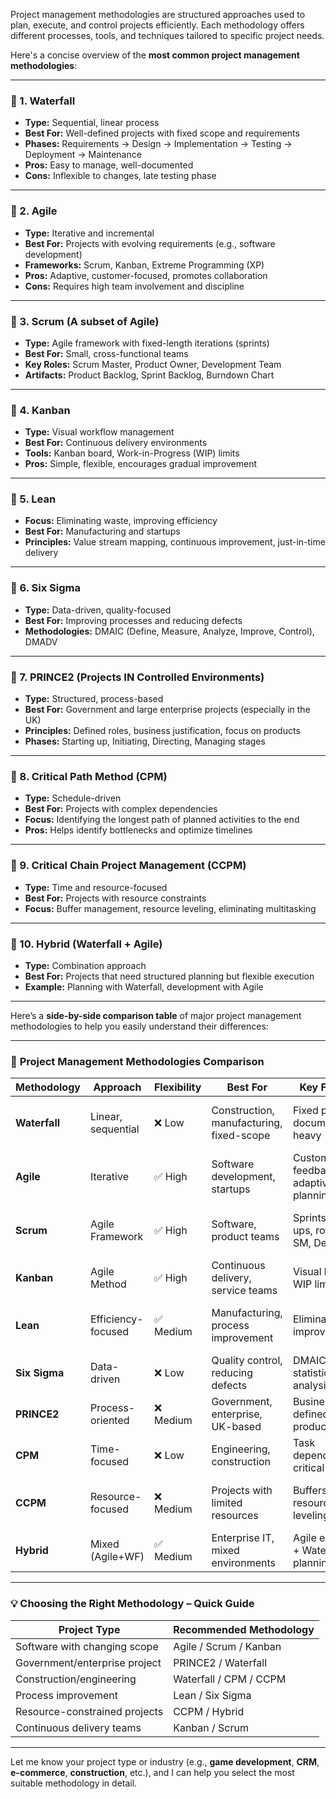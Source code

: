 Project management methodologies are structured approaches used to plan, execute, and control projects efficiently. Each methodology offers different processes, tools, and techniques tailored to specific project needs.

Here's a concise overview of the **most common project management methodologies**:

---

### 🔹 1. **Waterfall**

* **Type:** Sequential, linear process
* **Best For:** Well-defined projects with fixed scope and requirements
* **Phases:** Requirements → Design → Implementation → Testing → Deployment → Maintenance
* **Pros:** Easy to manage, well-documented
* **Cons:** Inflexible to changes, late testing phase

---

### 🔹 2. **Agile**

* **Type:** Iterative and incremental
* **Best For:** Projects with evolving requirements (e.g., software development)
* **Frameworks:** Scrum, Kanban, Extreme Programming (XP)
* **Pros:** Adaptive, customer-focused, promotes collaboration
* **Cons:** Requires high team involvement and discipline

---

### 🔹 3. **Scrum** (A subset of Agile)

* **Type:** Agile framework with fixed-length iterations (sprints)
* **Best For:** Small, cross-functional teams
* **Key Roles:** Scrum Master, Product Owner, Development Team
* **Artifacts:** Product Backlog, Sprint Backlog, Burndown Chart

---

### 🔹 4. **Kanban**

* **Type:** Visual workflow management
* **Best For:** Continuous delivery environments
* **Tools:** Kanban board, Work-in-Progress (WIP) limits
* **Pros:** Simple, flexible, encourages gradual improvement

---

### 🔹 5. **Lean**

* **Focus:** Eliminating waste, improving efficiency
* **Best For:** Manufacturing and startups
* **Principles:** Value stream mapping, continuous improvement, just-in-time delivery

---

### 🔹 6. **Six Sigma**

* **Type:** Data-driven, quality-focused
* **Best For:** Improving processes and reducing defects
* **Methodologies:** DMAIC (Define, Measure, Analyze, Improve, Control), DMADV

---

### 🔹 7. **PRINCE2 (Projects IN Controlled Environments)**

* **Type:** Structured, process-based
* **Best For:** Government and large enterprise projects (especially in the UK)
* **Principles:** Defined roles, business justification, focus on products
* **Phases:** Starting up, Initiating, Directing, Managing stages

---

### 🔹 8. **Critical Path Method (CPM)**

* **Type:** Schedule-driven
* **Best For:** Projects with complex dependencies
* **Focus:** Identifying the longest path of planned activities to the end
* **Pros:** Helps identify bottlenecks and optimize timelines

---

### 🔹 9. **Critical Chain Project Management (CCPM)**

* **Type:** Time and resource-focused
* **Best For:** Projects with resource constraints
* **Focus:** Buffer management, resource leveling, eliminating multitasking

---

### 🔹 10. **Hybrid (Waterfall + Agile)**

* **Type:** Combination approach
* **Best For:** Projects that need structured planning but flexible execution
* **Example:** Planning with Waterfall, development with Agile

---

Here’s a **side-by-side comparison table** of major project management methodologies to help you easily understand their differences:

---

### 🧾 **Project Management Methodologies Comparison**

| Methodology   | Approach           | Flexibility | Best For                                 | Key Features                                | Pros                               | Cons                                 |
| ------------- | ------------------ | ----------- | ---------------------------------------- | ------------------------------------------- | ---------------------------------- | ------------------------------------ |
| **Waterfall** | Linear, sequential | ❌ Low       | Construction, manufacturing, fixed-scope | Fixed phases, documentation-heavy           | Simple, structured, easy to manage | Poor adaptability to changes         |
| **Agile**     | Iterative          | ✅ High      | Software development, startups           | Customer feedback, adaptive planning        | Fast delivery, customer-focused    | Requires experienced teams           |
| **Scrum**     | Agile Framework    | ✅ High      | Software, product teams                  | Sprints, stand-ups, roles (PO, SM, Devs)    | Transparent, team empowerment      | Needs discipline and Scrum knowledge |
| **Kanban**    | Agile Method       | ✅ High      | Continuous delivery, service teams       | Visual board, WIP limits                    | Simple, easy to implement          | Harder to forecast timelines         |
| **Lean**      | Efficiency-focused | ✅ Medium    | Manufacturing, process improvement       | Eliminate waste, improve flow               | Cost-effective, customer value     | Not ideal for creative projects      |
| **Six Sigma** | Data-driven        | ❌ Low       | Quality control, reducing defects        | DMAIC, statistical analysis                 | High-quality results, defect-free  | Complex, certification needed        |
| **PRINCE2**   | Process-oriented   | ❌ Medium    | Government, enterprise, UK-based         | Business case, defined roles, product focus | Scalable, clear structure          | Bureaucratic, heavy documentation    |
| **CPM**       | Time-focused       | ❌ Low       | Engineering, construction                | Task dependencies, critical path            | Effective scheduling               | Less focus on team/resource          |
| **CCPM**      | Resource-focused   | ❌ Medium    | Projects with limited resources          | Buffers, resource leveling                  | Time-efficient, realistic planning | Complex to implement                 |
| **Hybrid**    | Mixed (Agile+WF)   | ✅ Medium    | Enterprise IT, mixed environments        | Agile execution + Waterfall planning        | Balanced approach                  | Requires careful management          |

---

### 💡 Choosing the Right Methodology – Quick Guide

| Project Type                  | Recommended Methodology |
| ----------------------------- | ----------------------- |
| Software with changing scope  | Agile / Scrum / Kanban  |
| Government/enterprise project | PRINCE2 / Waterfall     |
| Construction/engineering      | Waterfall / CPM / CCPM  |
| Process improvement           | Lean / Six Sigma        |
| Resource-constrained projects | CCPM / Hybrid           |
| Continuous delivery teams     | Kanban / Scrum          |

---

Let me know your project type or industry (e.g., **game development**, **CRM**, **e-commerce**, **construction**, etc.), and I can help you select the most suitable methodology in detail.
